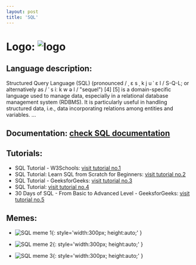 ```yaml
---
layout: post
title: 'SQL'
---
```

# Logo: ![logo](https://www.tiobe.com/wp-content/themes/tiobe/tiobe-index/images/SQL.png)

## Language description: 
Structured Query Language (SQL) (pronounced / ˌ ɛ s ˌ k j u ˈ ɛ l / S-Q-L; or alternatively as / ˈ s iː k w ə l / "sequel") [4] [5] is a domain-specific language used to manage data, especially in a relational database management system (RDBMS). It is particularly useful in handling structured data, i.e., data incorporating relations among entities and variables. ...

## Documentation: [check SQL documentation](https://www.w3schools.com/sql/)

## Tutorials:
* SQL Tutorial - W3Schools:
 [visit tutorial no.1](https://www.w3schools.com/sql/)
* SQL Tutorial: Learn SQL from Scratch for Beginners:
 [visit tutorial no.2](https://www.sqltutorial.org/)
* SQL Tutorial - GeeksforGeeks:
 [visit tutorial no.3](https://www.geeksforgeeks.org/sql-tutorial/)
* SQL Tutorial:
 [visit tutorial no.4](https://www.tutorialspoint.com/sql/index.htm)
* 30 Days of SQL - From Basic to Advanced Level - GeeksforGeeks:
 [visit tutorial no.5](https://www.geeksforgeeks.org/30-days-of-sql-from-basic-to-advanced-level/)

## Memes: 
* ![SQL meme 1](https://i.pinimg.com/736x/d3/ef/bc/d3efbc50d2561218dbed49e199b8aeb9--programming-languages-computer-programming.jpg){: style='width:300px; height:auto;' }

* ![SQL meme 2](https://i.pinimg.com/originals/19/03/89/190389a39a94fec503d9d584d96bb020.jpg){: style='width:300px; height:auto;' }

* ![SQL meme 3](https://preview.redd.it/funniest-sql-memes-curated-by-r-sql-submit-your-best-meme-v0-8suhvph267tb1.jpg?width=640&crop=smart&auto=webp&s=e5b7cf504c42a8e631b01392c9b2ee82b03905d4){: style='width:300px; height:auto;' }

